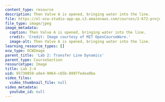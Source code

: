 ```yaml
---
content_type: resource
description: Then Valve A is opened, bringing water into the line.
file: https://ol-ocw-studio-app-qa.s3.amazonaws.com/courses/2-672-project-laboratory-spring-2009/95730859a9e49964c65b8997fedea9ba_lab2-4.jpg
file_type: image/jpeg
image_metadata:
  caption: Then Valve A is opened, bringing water into the line.
  credit: 'Credit: Image courtesy of MIT OpenCourseWare.'
  image-alt: Then Valve A is opened, bringing water into the line.
learning_resource_types: []
ocw_type: OCWImage
parent_title: 'Lab 2: Transfer Line Dynamics'
parent_type: CourseSection
resourcetype: Image
title: Lab 2-4
uid: 95730859-a9e4-9964-c65b-8997fedea9ba
video_files:
  video_thumbnail_file: null
video_metadata:
  youtube_id: null
---
```

